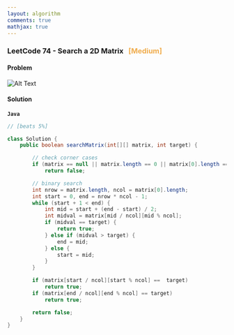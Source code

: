```yaml
---
layout: algorithm
comments: true
mathjax: true
---
```


### LeetCode 74 - Search a 2D Matrix &nbsp; <span style="color:#F0AD4E;">[Medium]</span>

#### Problem

![Alt Text]({{site.baseurl}}/algorithms/leetcode/images/leetcode74.png)


#### Solution

**`Java`**
```Java
// [beats 5%]

class Solution {
    public boolean searchMatrix(int[][] matrix, int target) {

        // check corner cases
        if (matrix == null || matrix.length == 0 || matrix[0].length == 0)
            return false;

        // binary search
        int nrow = matrix.length, ncol = matrix[0].length;
        int start = 0, end = nrow * ncol - 1;
        while (start + 1 < end) {
            int mid = start + (end - start) / 2;
            int midval = matrix[mid / ncol][mid % ncol];
            if (midval == target) {
                return true;
            } else if (midval > target) {
                end = mid;
            } else {
                start = mid;
            }
        }

        if (matrix[start / ncol][start % ncol] ==  target)
            return true;
        if (matrix[end / ncol][end % ncol] == target)
            return true;

        return false;
    }
}
```

<br><br>
